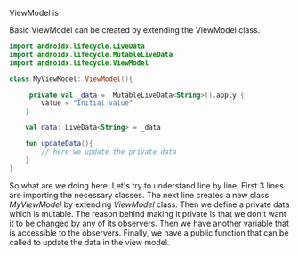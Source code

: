 ViewModel is 

Basic ViewModel can be created by extending the ViewModel class.
```kotlin
import androidx.lifecycle.LiveData
import androidx.lifecycle.MutableLiveData
import androidx.lifecycle.ViewModel

class MyViewModel: ViewModel(){

     private val _data =  MutableLiveData<String>().apply {
        value = "Initial value"
    }

    val data: LiveData<String> = _data

    fun updateData(){
        // here we update the private data
    }
}
```
So what are we doing here. Let's try to understand line by line. First 3 lines are importing the necessary classes. The next line creates a new class *MyViewModel* by extending *ViewModel* class. Then we define a private data which is mutable. The reason behind making it private is that we don't want it to be changed by any of its observers. Then we have another variable that is accessible to the observers. Finally, we have a public function that can be called to update the data in the view model.